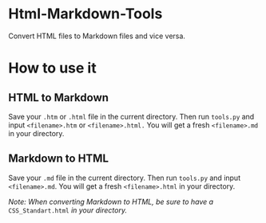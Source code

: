 # Html-Markdown-Tools

Convert HTML files to Markdown files and vice versa.

# How to use it

## HTML to Markdown 

Save your `.htm` or `.html` file in the current directory. Then run `tools.py` and input `<filename>.htm` or `<filename>.html.` You will get a fresh `<filename>.md` in your directory.

## Markdown to HTML

Save your `.md` file in the current directory. Then run `tools.py` and input `<filename>.md`. You will get a fresh `<filename>.html` in your directory.

*Note: When converting Markdown to HTML, be sure to have a* `CSS_Standart.html` *in your directory.*
